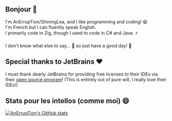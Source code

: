 ## Bonjour 🥖

I'm AnErrupTion/ShiningLea, and I like programming and coding! 😄<br/>
I'm French but I can fluently speak English.<br/>
I primarily code in Zig, though I used to code in C# and Java. ⚡<br/>
<br/>
I don't know what else to say... 🤔 so just have a good day! 💬

## Special thanks to JetBrains ♥️

I must thank dearly JetBrains for providing free licenses to their IDEs via their [open source program](https://jb.gg/OpenSourceSupport)! (This is entirely out of pure will, I really love their IDEs!)

## Stats pour les intellos (comme moi) 😄
[![AnErrupTion's GitHub stats](https://github-readme-stats.vercel.app/api?username=AnErrupTion&theme=synthwave&show_icons=true)](https://github.com/anuraghazra/github-readme-stats)
